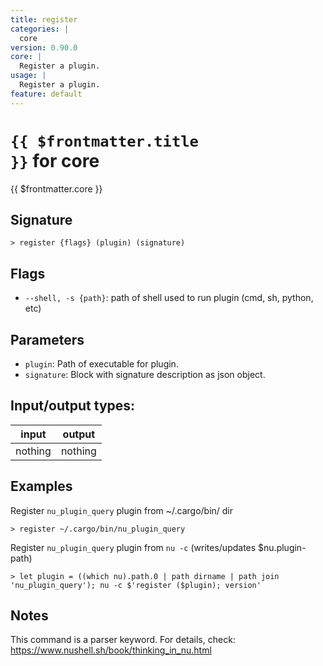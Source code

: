 ```yaml
---
title: register
categories: |
  core
version: 0.90.0
core: |
  Register a plugin.
usage: |
  Register a plugin.
feature: default
---
```


<!-- This file is automatically generated. Please edit the command in https://github.com/nushell/nushell instead. -->

# <code>{{ $frontmatter.title }}</code> for core

<div class='command-title'>{{ $frontmatter.core }}</div>

## Signature

`> register {flags} (plugin) (signature)`

## Flags

- `--shell, -s {path}`: path of shell used to run plugin (cmd, sh, python, etc)

## Parameters

- `plugin`: Path of executable for plugin.
- `signature`: Block with signature description as json object.

## Input/output types:

| input   | output  |
| ------- | ------- |
| nothing | nothing |

## Examples

Register `nu_plugin_query` plugin from ~/.cargo/bin/ dir

```nushell
> register ~/.cargo/bin/nu_plugin_query

```

Register `nu_plugin_query` plugin from `nu -c` (writes/updates $nu.plugin-path)

```nushell
> let plugin = ((which nu).path.0 | path dirname | path join 'nu_plugin_query'); nu -c $'register ($plugin); version'

```

## Notes

This command is a parser keyword. For details, check:
https://www.nushell.sh/book/thinking_in_nu.html
